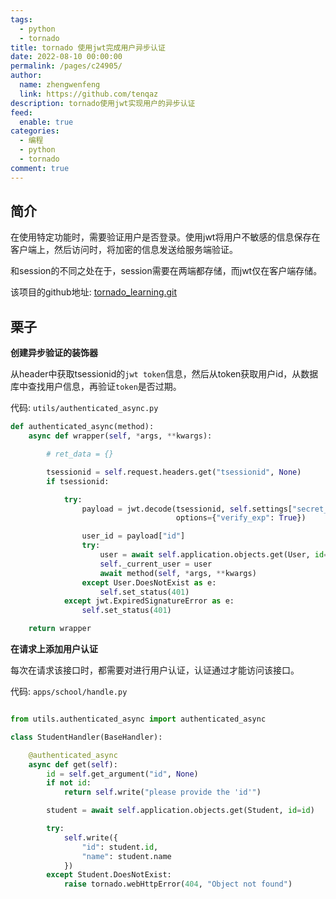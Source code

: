 ```yaml
---
tags: 
  - python
  - tornado
title: tornado 使用jwt完成用户异步认证
date: 2022-08-10 00:00:00
permalink: /pages/c24905/
author: 
  name: zhengwenfeng
  link: https://github.com/tenqaz
description: tornado使用jwt实现用户的异步认证
feed: 
  enable: true
categories: 
  - 编程
  - python
  - tornado
comment: true
---
```


## 简介

在使用特定功能时，需要验证用户是否登录。使用jwt将用户不敏感的信息保存在客户端上，然后访问时，将加密的信息发送给服务端验证。

和session的不同之处在于，session需要在两端都存储，而jwt仅在客户端存储。

该项目的github地址: [tornado_learning.git](https://github.com/tenqaz/tornado_learning)



## 栗子

**创建异步验证的装饰器**

从header中获取tsessionid的`jwt token`信息，然后从token获取用户id，从数据库中查找用户信息，再验证`token`是否过期。

代码: `utils/authenticated_async.py`

```python
def authenticated_async(method):
    async def wrapper(self, *args, **kwargs):

        # ret_data = {}

        tsessionid = self.request.headers.get("tsessionid", None)
        if tsessionid:

            try:
                payload = jwt.decode(tsessionid, self.settings["secret_key"], leeway=self.settings["jwt_expire"],
                                     options={"verify_exp": True})

                user_id = payload["id"]
                try:
                    user = await self.application.objects.get(User, id=user_id)
                    self._current_user = user
                    await method(self, *args, **kwargs)
                except User.DoesNotExist as e:
                    self.set_status(401)
            except jwt.ExpiredSignatureError as e:
                self.set_status(401)

    return wrapper
```

**在请求上添加用户认证**

每次在请求该接口时，都需要对进行用户认证，认证通过才能访问该接口。

代码: `apps/school/handle.py`

```python

from utils.authenticated_async import authenticated_async

class StudentHandler(BaseHandler):

    @authenticated_async
    async def get(self):
        id = self.get_argument("id", None)
        if not id:
            return self.write("please provide the 'id'")

        student = await self.application.objects.get(Student, id=id)

        try:
            self.write({
                "id": student.id,
                "name": student.name
            })
        except Student.DoesNotExist:
            raise tornado.webHttpError(404, "Object not found")
```
